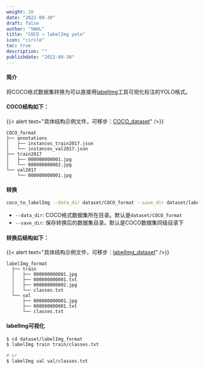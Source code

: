 ```yaml
---
weight: 20
date: "2022-09-30"
draft: false
author: "SWHL"
title: "COCO → labelImg yolo"
icon: "circle"
toc: true
description: ""
publishdate: "2022-09-30"
---
```


#### 简介
将COCO格式数据集转换为可以直接用[labelImg](https://github.com/HumanSignal/labelImg)工具可视化标注的YOLO格式。


#### COCO结构如下：

{{< alert text="具体结构示例文件，可移步：[COCO_dataset](https://github.com/RapidAI/LabelConvert/tree/main/tests/test_files/COCO_dataset)" />}}

```text {linenos=table}
COCO_format
├── annotations
│   ├── instances_train2017.json
│   └── instances_val2017.json
├── train2017
│   ├── 000000000001.jpg
│   └── 000000000002.jpg
└── val2017
    └── 000000000001.jpg
```

#### 转换
```bash {linenos=table}
coco_to_labelImg --data_dir dataset/COCO_format --save_dir dataset/labelImg_format
```

- `--data_dir`: COCO格式数据集所在目录。默认是`dataset/COCO_format`
- `--save_dir`: 保存转换后的数据集目录。默认是COCO数据集同级目录下

#### 转换后结构如下：

{{< alert text="具体结构示例文件，可移步：[labelImg_dataset](https://github.com/RapidAI/LabelConvert/tree/main/tests/test_files/labelImg_dataset)" />}}


```text {linenos=table}
labelImg_format
  ├── train
  │   ├── 000000000001.jpg
  │   ├── 000000000001.txt
  │   ├── 000000000002.jpg
  │   └── classes.txt
  └── val
      ├── 000000000001.jpg
      ├── 000000000001.txt
      └── classes.txt
```

#### labelImg可视化
```bash {linenos=table}
$ cd dataset/labelImg_format
$ labelImg train train/classes.txt

# or
$ labelImg val val/classes.txt
```
